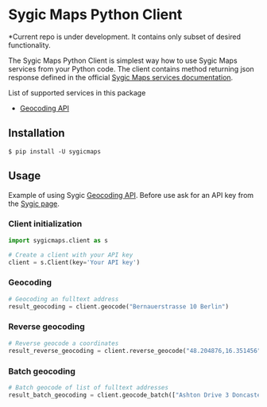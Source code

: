 # Sygic Maps Python Client

*Current repo is under development. It contains only subset of desired functionality.

The Sygic Maps Python Client is simplest way how to use Sygic Maps services from your Python code. The client contains method returning json response defined in the official [Sygic Maps services documentation](https://www.sygic.com/developers/maps-api-services/introduction).   

List of supported services in this package

- [Geocoding API](https://www.sygic.com/developers/maps-api-services/geolocation-and-search-api)

## Installation

    $ pip install -U sygicmaps
    
## Usage

Example of using Sygic [Geocoding API](https://www.sygic.com/developers/maps-api-services/geolocation-and-search-api). Before use ask for an API key from the [Sygic page](http://www.sygic.com/business/request-sygic-maps-trial-api-key).

### Client initialization

```python
import sygicmaps.client as s 

# Create a client with your API key 
client = s.Client(key='Your API key')

```
### Geocoding

```python
# Geocoding an fulltext address
result_geocoding = client.geocode("Bernauerstrasse 10 Berlin")

````

### Reverse geocoding

```python
# Reverse geocode a coordinates
result_reverse_geocoding = client.reverse_geocode("48.204876,16.351456")
```

### Batch geocoding
```python
# Batch geocode of list of fulltext addresses
result_batch_geocoding = client.geocode_batch(["Ashton Drive 3 Doncaster", "Rustoord 38 Beesel", "Via Stilicone 36 Milano"])
```
